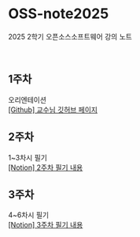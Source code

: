 # OSS-note2025
2025 2학기 오픈소스소프트웨어 강의 노트

<br>

## 1주차
오리엔테이션  
<a href="https://github.com/ai7dnn/2025-OSS"> [Github] 교수님 깃허브 페이지 </a>

## 2주차
1~3차시 필기  
<a href="https://www.notion.so/2-26972c82600e8050a9c5e0503e8dfb42?source=copy_link"> [Notion] 2주차 필기 내용 </a>

## 3주차
4~6차시 필기  
<a href="https://www.notion.so/3-27772c82600e80ad8226d5bbf4c5545e?source=copy_link"> [Notion] 3주차 필기 내용 </a>
